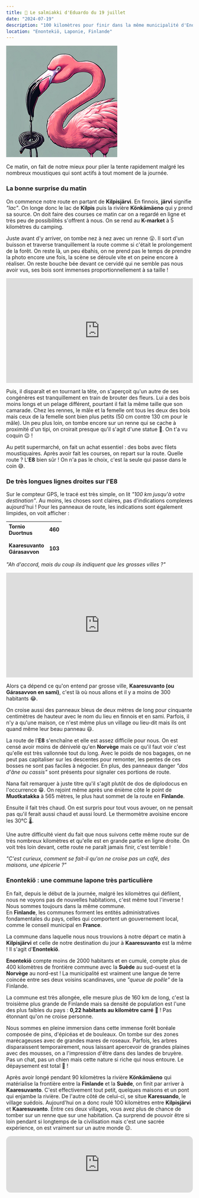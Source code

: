 ```yaml
---
title: 🍬 Le salmiakki d'Eduardo du 19 juillet
date: "2024-07-19"
description: "100 kilomètres pour finir dans la même municipalité d'Enontekiö comptant seulement 2000 habitants, le dépaysement est total !"
location: "Enontekiö, Laponie, Finlande"
---
```


![Salmiakki d'Eduardo](../salmiakki_eduardo.png)

Ce matin, on fait de notre mieux pour plier la tente rapidement malgré les nombreux moustiques qui sont actifs à tout moment de la journée.

### La bonne surprise du matin

On commence notre route en partant de **Kilpisjärvi**. En finnois, **järvi** signifie _"lac"_. On longe donc le lac de **Kilpis** puis la rivière **Könkämäeno** qui y prend sa source. On doit faire des courses ce matin car on a regardé en ligne et très peu de possibilités s'offrent à nous. On se rend au **K-market** à 5 kilomètres du camping.

Juste avant d'y arriver, on tombe nez à nez avec un renne 😮. Il sort d'un buisson et traverse tranquillement la route comme si c'était le prolongement de la forêt. On reste là, un peu ébahis, on ne prend pas le temps de prendre la photo encore une fois, la scène se déroule vite et on peine encore à réaliser. On reste bouche bée devant ce cervidé qui ne semble pas nous avoir vus, ses bois sont immenses proportionnellement à sa taille !

<div style="width: 100%; height: 0; position: relative; padding-bottom: 56%;"><iframe src="https://giphy.com/embed/JSvSWYsCa7aDcKqP6U" style="top: 0; left: 0; width: 100%; height: 100%; position: absolute; border: 0;" allowfullscreen scrolling="no" allow="encrypted-media;" class="giphy-embed"></iframe></div>

Puis, il disparaît et en tournant la tête, on s'aperçoit qu'un autre de ses congénères est tranquillement en train de brouter des fleurs. Lui a des bois moins longs et un pelage différent, pourtant il fait la même taille que son camarade. Chez les rennes, le mâle et la femelle ont tous les deux des bois mais ceux de la femelle sont bien plus petits (50 cm contre 130 cm pour le mâle). Un peu plus loin, on tombe encore sur un renne qui se cache à proximité d'un tipi, on croirait presque qu'il s'agit d'une statue 🦌. On t'a vu coquin 😉 !

Au petit supermarché, on fait un achat essentiel : des bobs avec filets moustiquaires. Après avoir fait les courses, on repart sur la route. Quelle route ? L'**E8** bien sûr ! On n'a pas le choix, c'est la seule qui passe dans le coin 😅.

### De très longues lignes droites sur l'E8

Sur le compteur GPS, le tracé est très simple, on lit _"100 km jusqu'à votre destination"_. Au moins, les choses sont claires, pas d'indications complexes aujourd'hui ! Pour les panneaux de route, les indications sont également limpides, on voit afficher :

| Tornio<br>Duortnus<br><br>Kaaresuvanto <br>Gárasavvon | 460<br><br><br>103 |
| :---------------------------------------------------- | -----------------: |

_"Ah d'accord, mais du coup ils indiquent que les grosses villes ?"_

<div style="width: 100%; height: 0; position: relative; padding-bottom: 56%;"><iframe src="https://giphy.com/embed/l0HUcAjsjfQq1vuhi" style="top: 0; left: 0; width: 100%; height: 100%; position: absolute; border: 0;" allowfullscreen scrolling="no" allow="encrypted-media;" class="giphy-embed"></iframe></div>

Alors ça dépend ce qu'on entend par grosse ville,
**Kaaresuvanto (ou Gárasavvon en sami)**, c'est là où nous allons et il y a moins de 300 habitants 😂.

On croise aussi des panneaux bleus de deux mètres de long pour cinquante centimètres de hauteur avec le nom du lieu en finnois et en sami. Parfois, il n'y a qu'une maison, ce n'est même plus un village ou lieu-dit mais ils ont quand même leur beau panneau 😃.

La route de l'**E8** s'enchaîne et elle est assez difficile pour nous. On est censé avoir moins de dénivelé qu'en **Norvège** mais ce qu'il faut voir c'est qu'elle est très vallonnée tout du long. Avec le poids de nos bagages, on ne peut pas capitaliser sur les descentes pour remonter, les pentes de ces bosses ne sont pas faciles à négocier. En plus, des panneaux danger _"dos d'âne ou cassis"_ sont présents pour signaler ces portions de route.

Nana fait remarquer à juste titre qu'il s'agit plutôt de dos de diplodocus en l'occurrence 😁. On rejoint même après une énième côte le point de **Muotkatakka** à 565 mètres, le plus haut sommet de la route en **Finlande**.

Ensuite il fait très chaud. On est surpris pour tout vous avouer, on ne pensait pas qu'il ferait aussi chaud et aussi lourd. Le thermomètre avoisine encore les 30°C 🌡️.

Une autre difficulté vient du fait que nous suivons cette même route sur de très nombreux kilomètres et qu'elle est en grande partie en ligne droite. On voit très loin devant, cette route ne paraît jamais finir, c'est terrible !

_"C'est curieux, comment se fait-il qu'on ne croise pas un café, des maisons, une épicerie ?"_

### Enontekiö : une commune lapone très particulière

En fait, depuis le début de la journée, malgré les kilomètres qui défilent, nous ne voyons pas de nouvelles habitations, c'est même tout l'inverse ! Nous sommes toujours dans la même commune.  
En **Finlande**, les communes forment les entités administratives fondamentales du pays, celles qui comportent un gouvernement local, comme le conseil municipal en **France**.

La commune dans laquelle nous nous trouvions à notre départ ce matin à **Kilpisjärvi** et celle de notre destination du jour à **Kaaresuvanto** est la même ! Il s'agit d'**Enontekiö**.

**Enontekiö** compte moins de 2000 habitants et en cumulé, compte plus de 400 kilomètres de frontière commune avec la **Suède** au sud-ouest et la **Norvège** au nord-est ! La municipalité est vraiment une langue de terre coincée entre ses deux voisins scandinaves, une _"queue de poêle"_ de la Finlande.

La commune est très allongée, elle mesure plus de 160 km de long, c'est la troisième plus grande de Finlande mais sa densité de population est l'une des plus faibles du pays : **0,22 habitants au kilomètre carré** 🫨 ! Pas étonnant qu'on ne croise personne.

Nous sommes en pleine immersion dans cette immense forêt boréale composée de pins, d'épicéas et de bouleaux. On tombe sur des zones marécageuses avec de grandes mares de roseaux. Parfois, les arbres disparaissent temporairement, nous laissant apercevoir de grandes plaines avec des mousses, on a l'impression d'être dans des landes de bruyère. Pas un chat, pas un chien mais cette nature si riche qui nous entoure. Le dépaysement est total 🤩 !

Après avoir longé pendant 90 kilomètres la rivière **Könkämäeno** qui matérialise la frontière entre la **Finlande** et la **Suède**, on finit par arriver à **Kaaresuvanto**. C'est effectivement tout petit, quelques maisons et un pont qui enjambe la rivière. De l'autre côté de celui-ci, se situe
**Karesuando**, le village suédois. Aujourd'hui on a donc roulé 100 kilomètres entre **Kilpisjärvi** et **Kaaresuvanto**. Entre ces deux villages, vous avez plus de chance de tomber sur un renne que sur une habitation. Ça surprend de pouvoir être si loin pendant si longtemps de la civilisation mais c'est une sacrée expérience, on est vraiment sur un autre monde 😉.

<iframe style="border-radius:12px" src="https://open.spotify.com/embed/track/0A87jB4esj0cTaL9wJhvXi?utm_source=generator" width="100%" height="152" frameBorder="0" allow="autoplay; clipboard-write; encrypted-media; picture-in-picture" loading="lazy"></iframe>
